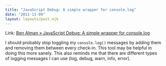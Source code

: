 ```yaml
---
title: "JavaScript Debug: A simple wrapper for console.log"
date: "2011-11-09"
layout: layouts/post.njk
---
```


Link: [Ben Alman » JavaScript Debug: A simple wrapper for console.log](http://benalman.com/projects/javascript-debug-console-log/)

I should probably stop toggling my `console.log()` messages by adding them and removing them between every check-in. This tool may be helpful in doing this more sanely. This also reminds me that there are different types of logging messages I can use (log, debug, warn, info, error).
